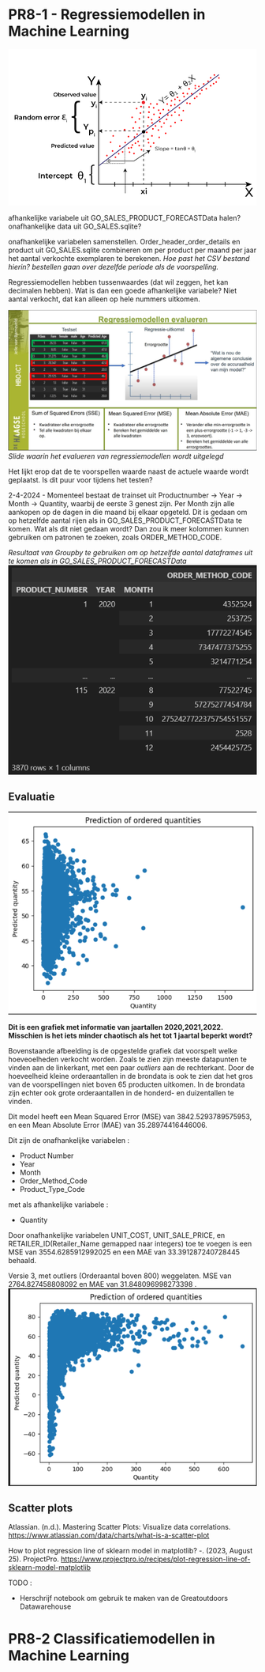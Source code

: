 # PR8-1 - Regressiemodellen in Machine Learning


[![Grafiek van een Regression Model](../Assets/Week%208/Linear%20Regression.png)](https://builtin.com/data-science/regression-machine-learning)


afhankelijke variabele uit GO_SALES_PRODUCT_FORECASTData halen? onafhankelijke data uit GO_SALES.sqlite?


onafhankelijke variabelen samenstellen. Order_header_order_details en product uit GO_SALES.sqlite combineren om per product per maand per jaar het aantal verkochte exemplaren te berekenen. *Hoe past het CSV bestand hierin? bestellen gaan over dezelfde periode als de voorspelling.*

Regressiemodellen hebben tussenwaardes (dat wil zeggen, het kan decimalen hebben). Wat is dan een goede afhankelijke  variabele? Niet aantal verkocht, dat kan alleen op hele nummers uitkomen.

![evaluatie van een regressiemodel](../Assets/Week%208/Modellen_evalueren.jpg)
*Slide waarin het evalueren van regressiemodellen wordt uitgelegd*

Het lijkt erop dat de te voorspellen waarde naast de actuele waarde wordt geplaatst. Is dit puur voor tijdens het testen? 

2-4-2024 - Momenteel bestaat de trainset uit Productnumber -> Year -> Month -> Quantity, waarbij de eerste 3 genest zijn. Per Month zijn alle aankopen op de dagen in die maand bij elkaar opgeteld. Dit is gedaan om op hetzelfde aantal rijen als in GO_SALES_PRODUCT_FORECASTData te komen. Wat als dit niet gedaan wordt? Dan zou ik meer kolommen kunnen gebruiken om patronen te zoeken, zoals ORDER_METHOD_CODE. 

*Resultaat van Groupby te gebruiken om op hetzelfde aantal dataframes uit te komen als in GO_SALES_PRODUCT_FORECASTData*
![Nested Rows in dataframe](../Assets/Week%208/Nested%20Rows%20in%20dataframe.png)


## Evaluatie
![Gegenereerde grafiek van de voorspelde verwachte hoeveelheden in een order](../Assets/Week%208/Regressiemodel%20grafiek.png)

**Dit is een grafiek met informatie van jaartallen 2020,2021,2022. Misschien is het iets minder chaotisch als het tot 1 jaartal beperkt wordt?**

Bovenstaande afbeelding is de opgestelde grafiek dat voorspelt welke hoeveoelheden verkocht worden. Zoals te zien zijn meeste datapunten te vinden aan de linkerkant, met een paar *outliers* aan de rechterkant. Door de hoeveelheid kleine orderaantallen in de brondata is ook te zien dat het gros van de voorspellingen niet boven 65 producten uitkomen. In de brondata zijn echter ook grote orderaantallen in de honderd- en duizentallen te vinden.

Dit model heeft een Mean Squared Error (MSE) van 3842.5293789575953, en een Mean Absolute Error (MAE) van 35.28974416446006. 

Dit zijn de onafhankelijke variabelen : 
- Product Number
- Year
- Month
- Order_Method_Code
- Product_Type_Code

met als afhankelijke variabele : 
- Quantity

Door onafhankelijke variabelen UNIT_COST, UNIT_SALE_PRICE, en RETAILER_ID(Retailer_Name gemapped naar integers) toe te voegen is een MSE van 3554.6285912992025 en een MAE van 33.391287240728445 behaald.

Versie 3, met outliers (Orderaantal boven 800) weggelaten. MSE van 2764.827458808092 en MAE van 31.848096998273398 .
![versie 2 van regressiemodel](../Assets/Week%208/Regressiemodel%20grafiek%20V2.png)

## Scatter plots
Atlassian. (n.d.). Mastering Scatter Plots: Visualize data correlations. https://www.atlassian.com/data/charts/what-is-a-scatter-plot 

How to plot regression line of sklearn model in matplotlib? -. (2023, August 25). ProjectPro. https://www.projectpro.io/recipes/plot-regression-line-of-sklearn-model-matplotlib 


TODO : 
- Herschrijf notebook om gebruik te maken van de Greatoutdoors Datawarehouse

# PR8-2 Classificatiemodellen in Machine Learning